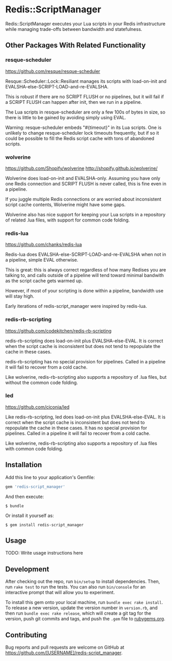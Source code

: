 # Redis::ScriptManager

Redis::ScriptManager executes your Lua scripts in your Redis
infrastructure while managing trade-offs between bandwidth and
statefulness.

## Other Packages With Related Functionality

### resque-scheduler

https://github.com/resque/resque-scheduler

Resque::Scheduler::Lock::Resiliant manages its scripts with
load-on-init and EVALSHA-else-SCRIPT-LOAD-and-re-EVALSHA.

This is robust if there are no SCRIPT FLUSH or no pipelines, but it
will fail if a SCRIPT FLUSH can happen after init, then we run in a
pipeline.

The Lua scripts in resque-scheduler are only a few 100s of bytes in
size, so there is little to be gained by avoiding simply using EVAL.

Warning: resque-scheduler embeds "#{timeout}" in its Lua scripts.  One
is unlikely to change resque-scheduler lock timeouts frequently, but
if so it could be possible to fill the Redis script cache with tons of
abandoned scripts.

### wolverine

https://github.com/Shopify/wolverine
http://shopify.github.io/wolverine/

Wolverine does load-on-init and EVALSHA-only.  Assuming you have only
one Redis connection and SCRIPT FLUSH is never called, this is fine
even in a pipeline.

If you juggle multiple Redis connections or are worried about
inconsistent script cache contents, Wolverine might have some gaps.

Wolverine also has nice support for keeping your Lua scripts in a
repository of related .lua files, with support for common code
folding.

### redis-lua

https://github.com/chanks/redis-lua

Redis-lua does EVALSHA-else-SCRIPT-LOAD-and-re-EVALSHA when not in a
pipeline, simple EVAL otherwise.

This is great: this is always correct regardless of how many Redises
you are talking to, and calls outside of a pipeline will tend toward
minimal bandwith as the script cache gets warmed up.

However, if most of your scripting is done within a pipeline,
bandwidth use will stay high.

Early iterations of redis-script_manager were inspired by redis-lua.

### redis-rb-scripting

https://github.com/codekitchen/redis-rb-scripting

redis-rb-scripting does load-on-init plus EVALSHA-else-EVAL.  It is
correct when the script cache is inconsistent but does not tend to
repopulate the cache in these cases.

redis-rb-scripting has no special provision for pipelines.  Called in
a pipeline it will fail to recover from a cold cache.

Like wolverine, redis-rb-scripting also supports a repository of .lua
files, but without the common code folding.

### led

https://github.com/ciconia/led

Like redis-rb-scripting, led does load-on-init plus EVALSHA-else-EVAL.
It is correct when the script cache is inconsistent but does not tend
to repopulate the cache in these cases.  It has no special provision
for pipelines.  Called in a pipeline it will fail to recover from a
cold cache.

Like wolverine, redis-rb-scripting also supports a repository of .lua
files with common code folding.


## Installation

Add this line to your application's Gemfile:

```ruby
gem 'redis-script_manager'
```

And then execute:

    $ bundle

Or install it yourself as:

    $ gem install redis-script_manager

## Usage

TODO: Write usage instructions here

## Development

After checking out the repo, run `bin/setup` to install
dependencies. Then, run `rake test` to run the tests. You can also run
`bin/console` for an interactive prompt that will allow you to
experiment.

To install this gem onto your local machine, run `bundle exec rake
install`. To release a new version, update the version number in
`version.rb`, and then run `bundle exec rake release`, which will
create a git tag for the version, push git commits and tags, and push
the `.gem` file to [rubygems.org](https://rubygems.org).

## Contributing

Bug reports and pull requests are welcome on GitHub at
https://github.com/[USERNAME]/redis-script_manager.

